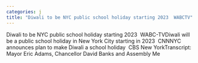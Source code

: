 ```yaml
---
categories: j
title: "Diwali to be NYC public school holiday starting 2023  WABCTV"
---
```

Diwali to be NYC public school holiday starting 2023&nbsp;&nbsp;WABC-TVDiwali will be a public school holiday in New York City starting in 2023&nbsp;&nbsp;CNNNYC announces plan to make Diwali a school holiday&nbsp;&nbsp;CBS New YorkTranscript: Mayor Eric Adams, Chancellor David Banks and Assembly Me